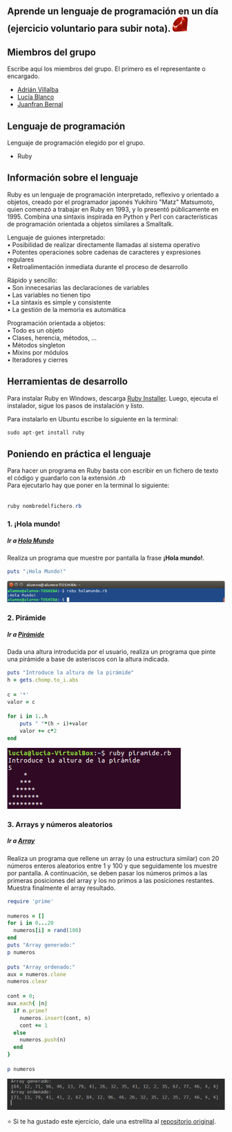 ## Aprende un lenguaje de programación en un día (ejercicio voluntario para subir nota). ![logo](imagenes/logo.png) 

## Miembros del grupo

Escribe aquí los miembros del grupo. El primero es el representante o encargado.  

* [Adrián Villalba](https://github.com/AdrianVillalbaSanchez)  
* [Lucía Blanco](https://github.com/lucia-blanco)  
* [Juanfran Bernal](https://github.com/jfbernal92)  

## Lenguaje de programación
Lenguaje de programación elegido por el grupo.

* Ruby

## Información sobre el lenguaje

Ruby es un lenguaje de programación interpretado, reflexivo y orientado a objetos, creado por el programador japonés Yukihiro "Matz" Matsumoto, quien comenzó a trabajar en Ruby en 1993, y lo presentó públicamente en 1995. Combina una sintaxis inspirada en Python y Perl con características de programación orientada a objetos similares a Smalltalk.

Lenguaje de guiones interpretado:  
• Posibilidad de realizar directamente llamadas al sistema operativo  
• Potentes operaciones sobre cadenas de caracteres y expresiones regulares  
• Retroalimentación inmediata durante el proceso de desarrollo  

Rápido y sencillo:  
• Son innecesarias las declaraciones de variables  
• Las variables no tienen tipo  
• La sintaxis es simple y consistente  
• La gestión de la memoria es automática  

Programación orientada a objetos:  
• Todo es un objeto  
• Clases, herencia, métodos, ...  
• Métodos singleton  
• Mixins por módulos  
• Iteradores y cierres  

## Herramientas de desarrollo

Para instalar Ruby en Windows, descarga [Ruby Installer](http://dl.bintray.com/oneclick/rubyinstaller/rubyinstaller-2.0.0-p451.exe?direct). Luego, ejecuta el instalador, sigue los pasos de instalación y listo.

Para instalarlo en Ubuntu escribe lo siguiente en la terminal:

```java
sudo apt-get install ruby
```

## Poniendo en práctica el lenguaje

Para hacer un programa en Ruby basta con escribir en un fichero de texto el código y guardarlo con la extensión _.rb_  
Para ejecutarlo hay que poner en la terminal lo siguiente:  

```java

ruby nombredelfichero.rb

```

### 1. ¡Hola mundo!  
##### Ir a [Hola Mundo](https://github.com/AdrianVillalbaSanchez/aprende-un-lenguaje-en-un-dia/blob/master/HolaMundo.rb)

Realiza un programa que muestre por pantalla la frase **¡Hola mundo!**.
```ruby
puts "¡Hola Mundo!"
```  

<img src = "imagenes/holamundoruby.png">


### 2. Pirámide
##### Ir a [Pirámide](https://github.com/AdrianVillalbaSanchez/aprende-un-lenguaje-en-un-dia/blob/master/piramide.rb)  

Dada una altura introducida por el usuario, realiza un programa que pinte una pirámide a base de asteriscos con la altura indicada.
```ruby
puts "Introduce la altura de la pirámide"
h = gets.chomp.to_i.abs

c = '*'
valor = c

for i in 1..h
	puts " "*(h - i)+valor
	valor += c*2
end
```

<img src = "imagenes/piramide.png">

### 3. Arrays y números aleatorios
##### Ir a [Array](https://github.com/AdrianVillalbaSanchez/aprende-un-lenguaje-en-un-dia/blob/master/array.rb)  

Realiza un programa que rellene un array (o una estructura similar) con 20 números enteros aleatorios entre 1 y 100 y que seguidamente los muestre por pantalla. A continuación, se deben pasar los números primos a las primeras posiciones del array y los no primos a las posiciones restantes. Muestra finalmente el array resultado.
```ruby
require 'prime'

numeros = []
for i in 0...20
  numeros[i] = rand(100) 
end
puts "Array generado:"
p numeros

puts "Array ordenado:"
aux = numeros.clone
numeros.clear

cont = 0;
aux.each{ |n| 
  if n.prime? 
    numeros.insert(cont, n)
    cont += 1
  else
    numeros.push(n)
  end
}

p numeros
```

<img src = "imagenes/array primos.png">

:star: Si te ha gustado este ejercicio, dale una estrellita al [repositorio original](https://github.com/LuisJoseSanchez/aprende-un-lenguaje-en-un-dia).

